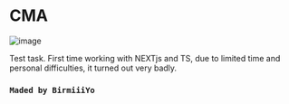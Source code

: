 # CMA

![image](https://user-images.githubusercontent.com/91631586/179070917-ebde432b-eefc-4c90-a9a4-c53e556eee3f.png)

Test task. First time working with NEXTjs and TS, due to limited time and personal difficulties, it turned out very badly.

### `Maded by BirmiiiYo`
